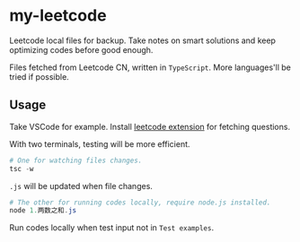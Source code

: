 # my-leetcode
Leetcode local files for backup. Take notes on smart solutions and keep optimizing codes before good enough.

Files fetched from Leetcode CN, written in `TypeScript`. More languages'll be tried if possible.

## Usage

Take VSCode for example. Install [leetcode extension](https://marketplace.visualstudio.com/items?itemName=LeetCode.vscode-leetcode) for fetching questions.

With two terminals, testing will be more efficient.
```powershell
# One for watching files changes.
tsc -w
```
`.js` will be updated when file changes.
```powershell
# The other for running codes locally, require node.js installed.
node 1.两数之和.js
```
Run codes locally when test input not in `Test examples`.